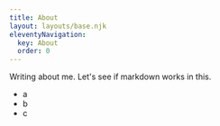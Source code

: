 ```yaml
---
title: About
layout: layouts/base.njk
eleventyNavigation:
  key: About
  order: 0
---
```


Writing about me. Let's see if markdown works in this.
- a 
- b 
- c
